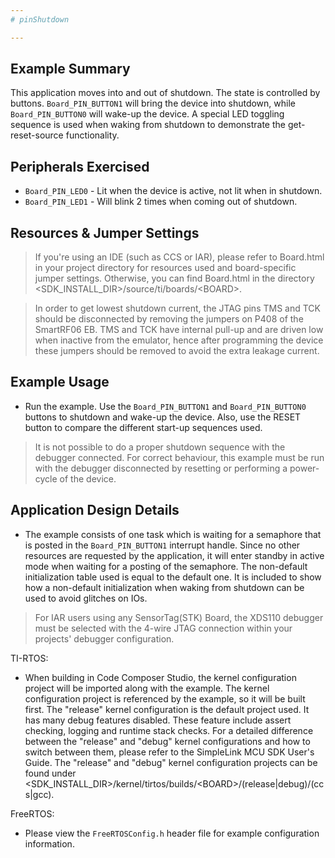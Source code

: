 ```yaml
---
# pinShutdown

---
```


## Example Summary

This application moves into and out of shutdown. The state is controlled
by buttons. `Board_PIN_BUTTON1` will bring the device into shutdown, while
`Board_PIN_BUTTON0` will wake-up the device. A special LED toggling sequence
is used when waking from shutdown to demonstrate the get-reset-source
functionality.

## Peripherals Exercised

* `Board_PIN_LED0` -  Lit when the device is active, not lit when in shutdown.
* `Board_PIN_LED1` -  Will blink 2 times when coming out of shutdown.

## Resources & Jumper Settings

> If you're using an IDE (such as CCS or IAR), please refer to Board.html in
your project directory for resources used and board-specific jumper settings.
Otherwise, you can find Board.html in the directory
&lt;SDK_INSTALL_DIR&gt;/source/ti/boards/&lt;BOARD&gt;.

> In order to get lowest shutdown current, the JTAG pins TMS
and TCK should be disconnected by removing the jumpers on P408 of the
SmartRF06 EB. TMS and TCK have internal pull-up and are driven low when
inactive from the emulator, hence after programming the device these
jumpers should be removed to avoid the extra leakage current.

## Example Usage

* Run the example. Use the `Board_PIN_BUTTON1` and `Board_PIN_BUTTON0`
buttons to shutdown and wake-up the device. Also, use the RESET button
to compare the different start-up sequences used.

> It is not possible to do a proper shutdown sequence with the
debugger connected. For correct behaviour, this example must be run with the
debugger disconnected by resetting or performing a power-cycle of the device.

## Application Design Details

* The example consists of one task which is waiting for a semaphore
that is posted in the `Board_PIN_BUTTON1` interrupt handle. Since no other
resources are requested by the application, it will enter standby
in active mode when waiting for a posting of the semaphore. The
non-default initialization table used is equal to the default one.
It is included to show how a non-default initialization when waking
from shutdown can be used to avoid glitches on IOs.

> For IAR users using any SensorTag(STK) Board, the XDS110 debugger must be
selected with the 4-wire JTAG connection within your projects' debugger
configuration.

TI-RTOS:

* When building in Code Composer Studio, the kernel configuration project will
be imported along with the example. The kernel configuration project is
referenced by the example, so it will be built first. The "release" kernel
configuration is the default project used. It has many debug features disabled.
These feature include assert checking, logging and runtime stack checks. For a
detailed difference between the "release" and "debug" kernel configurations and
how to switch between them, please refer to the SimpleLink MCU SDK User's
Guide. The "release" and "debug" kernel configuration projects can be found
under &lt;SDK_INSTALL_DIR&gt;/kernel/tirtos/builds/&lt;BOARD&gt;/(release|debug)/(ccs|gcc).

FreeRTOS:

* Please view the `FreeRTOSConfig.h` header file for example configuration
information.
